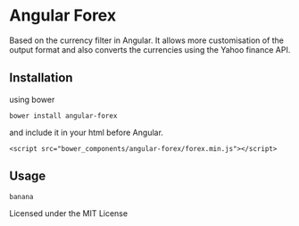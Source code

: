 # Angular Forex
Based on the currency filter in Angular. It allows more customisation of the output format and also converts the currencies using the Yahoo finance API.

## Installation
using bower
```
bower install angular-forex
```
and include it in your html before Angular.
```
<script src="bower_components/angular-forex/forex.min.js"></script>
```

## Usage


```
banana
```

Licensed under the MIT License

